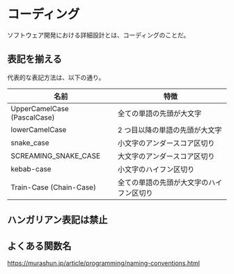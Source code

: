 # コーディング

ソフトウェア開発における詳細設計とは、コーディングのことだ。

## 表記を揃える

代表的な表記方法は、以下の通り。

| 名前                        | 特徴                                     |
| --------------------------- | ---------------------------------------- |
| UpperCamelCase (PascalCase) | 全ての単語の先頭が大文字                 |
| lowerCamelCase              | 2 つ目以降の単語の先頭が大文字           |
| snake_case                  | 小文字のアンダースコア区切り             |
| SCREAMING_SNAKE_CASE        | 大文字のアンダースコア区切り             |
| kebab-case                  | 小文字のハイフン区切り                   |
| Train-Case (Chain-Case)     | 全ての単語の先頭が大文字のハイフン区切り |

## ハンガリアン表記は禁止

## よくある関数名

https://murashun.jp/article/programming/naming-conventions.html

